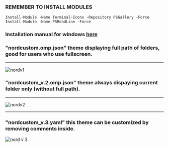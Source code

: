 ### REMEMBER TO INSTALL MODULES
```
Install-Module -Name Terminal-Icons -Repository PSGallery -Force
Install-Module -Name PSReadLine -Force
```


### Installation manual for windows [here](https://ohmyposh.dev/docs/installation/windows)


### "nordcustom.omp.json" theme displaying full path of folders, good for users who use fullscreen.

___

![nordv1](https://github.com/user-attachments/assets/e00055d3-b51f-4a9a-b193-b8de575057e9)

### "nordcustom_v.2.omp.json" theme always dispaying current folder only (without full path).

___

![nordv2](https://github.com/user-attachments/assets/0bfac451-0d88-4c4e-a57e-68659a0f1337)

___

### "nordcustom_v.3.yaml" this theme can be customized by removing comments inside.

![nord v 3](https://github.com/AntonRyadovoy/pwsh_profile/assets/131811768/a26b847d-11ea-4c57-8972-51db06f3b6ea)
